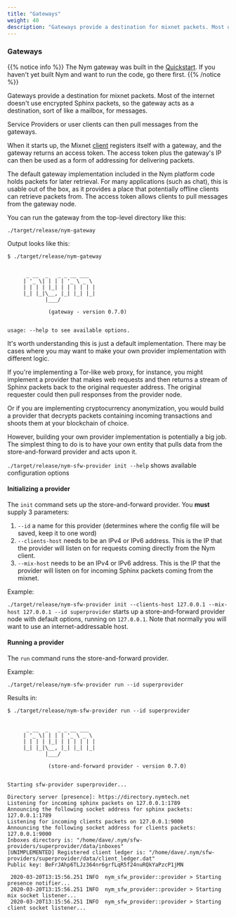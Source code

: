 ```yaml
---
title: "Gateways"
weight: 40
description: "Gateways provide a destination for mixnet packets. Most of the internet doesn't use encrypted Sphinx packets, so the gateway acts as a destination for Sphinx traffic."
---
```


### Gateways

{{% notice info %}}
The Nym gateway was built in the [Quickstart](https://nymtech.net/docs/quickstart). If you haven't yet built Nym and want to run the code, go there first.
{{% /notice %}}

Gateways provide a destination for mixnet packets. Most of the internet doesn't use encrypted Sphinx packets, so the gateway acts as a destination, sort of like a mailbox, for messages.

Service Providers or user clients can then pull messages from the gateways. 

When it starts up, the Mixnet [client](../clients) registers itself with a gateway, and the gateway returns an access token. The access token plus the gateway's IP can then be used as a form of addressing for delivering packets.

The default gateway implementation included in the Nym platform code holds packets for later retrieval. For many applications (such as chat), this is usable out of the box, as it provides a place that potentially offline clients can retrieve packets from. The access token allows clients to pull messages from the gateway node.

You can run the gateway from the top-level directory like this:

`./target/release/nym-gateway`

Output looks like this:

```shell
$ ./target/release/nym-gateway


      _ __  _   _ _ __ ___
     | '_ \| | | | '_ \ _ \
     | | | | |_| | | | | | |
     |_| |_|\__, |_| |_| |_|
            |___/

             (gateway - version 0.7.0)

    
usage: --help to see available options.
```

It's worth understanding this is just a default implementation. There may be cases where you may want to make your own provider implementation with different logic.

If you're implementing a Tor-like web proxy, for instance, you might implement a provider that makes web requests and then returns a stream of Sphinx packets back to the original requester address. The original requester could then pull responses from the provider node.

Or if you are implementing cryptocurrency anonymization, you would build a provider that decrypts packets containing incoming transactions and shoots them at your blockchain of choice.

However, building your own provider implementation is potentially a big job. The simplest thing to do is to have your own entity that pulls data from the store-and-forward provider and acts upon it.

`./target/release/nym-sfw-provider init --help` shows available configuration options

#### Initializing a provider

The `init` command sets up the store-and-forward provider. You **must** supply 3 parameters:

1. `--id` a name for this provider (determines where the config file will be saved, keep it to one word)
2. `--clients-host` needs to be an IPv4 or IPv6 address. This is the IP that the provider will listen on for requests coming directly from the Nym client.
3. `--mix-host` needs to be an IPv4 or IPv6 address. This is the IP that the provider will listen on for incoming Sphinx packets coming from the mixnet.

Example:

`./target/release/nym-sfw-provider init --clients-host 127.0.0.1 --mix-host 127.0.0.1 --id superprovider` starts up a store-and-forward provider node with default options, running on `127.0.0.1`. Note that normally you will want to use an internet-addressable host. 

#### Running a provider

The `run` command runs the store-and-forward provider.

Example:

`./target/release/nym-sfw-provider run --id superprovider`

Results in: 


```
$ ./target/release/nym-sfw-provider run --id superprovider


      _ __  _   _ _ __ ___
     | '_ \| | | | '_ \ _ \
     | | | | |_| | | | | | |
     |_| |_|\__, |_| |_| |_|
            |___/

             (store-and-forward provider - version 0.7.0)

    
Starting sfw-provider superprovider...

Directory server [presence]: https://directory.nymtech.net
Listening for incoming sphinx packets on 127.0.0.1:1789
Announcing the following socket address for sphinx packets: 127.0.0.1:1789
Listening for incoming clients packets on 127.0.0.1:9000
Announcing the following socket address for clients packets: 127.0.0.1:9000
Inboxes directory is: "/home/dave/.nym/sfw-providers/superprovider/data/inboxes"
[UNIMPLEMENTED] Registered client ledger is: "/home/dave/.nym/sfw-providers/superprovider/data/client_ledger.dat"
Public key: BeFrJAhp6TLJz364nr6grfLqR5f24nuRQkYaPzcP1jMN

 2020-03-20T13:15:56.251 INFO  nym_sfw_provider::provider > Starting presence notifier...
 2020-03-20T13:15:56.251 INFO  nym_sfw_provider::provider > Starting mix socket listener...
 2020-03-20T13:15:56.251 INFO  nym_sfw_provider::provider > Starting client socket listener...
```

